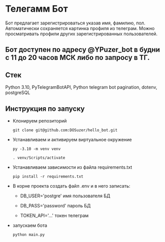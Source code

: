 # Телегамм Бот
Бот предлагает зарегистрироваться указав имя, фамилию, пол. Автоматически сохраняется картинка профиля из телеграм.
Можно просматривать профили других зарегистрированных пользователей.

## Бот доступен по адресу @YPuzer_bot в будни с 11 до 20 часов МСК либо по запросу в ТГ.

## Стек
Python 3.10, PyTelegramBotAPI, Python telegram bot pagination, dotenv, postgreSQL

## Инструкция по запуску
* Клонируем репозиторий

	`
	git clone git@github.com:DOSuzer/hello_bot.git
	`


* Устанавливаем и активируем виртуальное окружение  

	`
    py -3.10 -m venv venv
    `
  
    `
    . venv/Scripts/activate
    `

* Устанавливаем зависимости из файла requirements.txt

	`
    pip install -r requirements.txt
    `

* В корне проекта создать файл .env и в него записать:

    - DB_USER='postgre'  имя пользователя БД

    - DB_PASS='password' пароль БД

    - TOKEN_API='...'    токен телеграм


* запускаем бота

    `
	python main.py
    `
